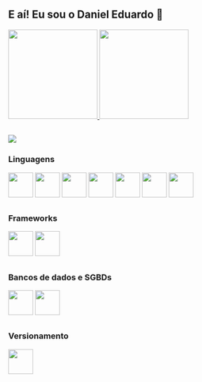 ## E aí! Eu sou o Daniel Eduardo 👋



<div>
  <a href="https://github.com/Danihmn">
  <img height="180em" src="https://github-readme-stats.vercel.app/api?username=Danihmn&show_icons=true&theme=dark">
  <img height="180em" src="https://github-readme-stats.vercel.app/api/top-langs/?username=Danihmn&layout=compact&theme=dark">
</div>

##

<div>
  <a href="http://www.linkedin.com/in/daniel-eduardo-pratta-bezerra-237b98258" target="blank">
    <img src="https://img.shields.io/badge/LinkedIn-0077B5?style=for-the-badge&logo=linkedin&logoColor=white">
  </a>
</div>

### Linguagens ###
<div>
  <img height="50em" src="https://cdn.jsdelivr.net/gh/devicons/devicon@latest/icons/csharp/csharp-original.svg" />
  <img height="50em" src="https://cdn.jsdelivr.net/gh/devicons/devicon@latest/icons/dart/dart-original.svg" />
  <img height="50em" src="https://cdn.jsdelivr.net/gh/devicons/devicon@latest/icons/python/python-original.svg" />
  <img height="50em" src="https://cdn.jsdelivr.net/gh/devicons/devicon@latest/icons/javascript/javascript-original.svg" />
  <img height="50em" src="https://cdn.jsdelivr.net/gh/devicons/devicon@latest/icons/html5/html5-original.svg" />
  <img height="50em" src="https://cdn.jsdelivr.net/gh/devicons/devicon@latest/icons/css3/css3-original.svg" />
  <img height="50em" src="https://cdn.jsdelivr.net/gh/devicons/devicon@latest/icons/azuresqldatabase/azuresqldatabase-original.svg" />
</div>

##
### Frameworks ###
<div>
  <img height="50em" src="https://cdn.jsdelivr.net/gh/devicons/devicon@latest/icons/dotnetcore/dotnetcore-original.svg" />
  <img height="50em" src="https://cdn.jsdelivr.net/gh/devicons/devicon@latest/icons/flutter/flutter-original.svg" />        
</div>

##
### Bancos de dados e SGBDs ###
<div>
  <img height="50em" src="https://cdn.jsdelivr.net/gh/devicons/devicon@latest/icons/mysql/mysql-original-wordmark.svg" />
  <img height="50em" src="https://cdn.jsdelivr.net/gh/devicons/devicon@latest/icons/sqlite/sqlite-original-wordmark.svg" />
</div>

##
### Versionamento ###
<div>
  <img height="50em" src="https://cdn.jsdelivr.net/gh/devicons/devicon@latest/icons/git/git-original.svg" />
</div>
